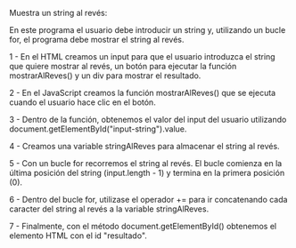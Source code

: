 Muestra un string al revés:

En este programa el usuario debe introducir un string y, utilizando un bucle for, el programa debe mostrar el string al revés.

1 - En el HTML creamos un input para que el usuario introduzca el string que quiere mostrar al revés, un botón para ejecutar la función mostrarAlReves() y un div para mostrar el resultado.

2 - En el JavaScript creamos la función mostrarAlReves() que se ejecuta cuando el usuario hace clic en el botón.

3 - Dentro de la función, obtenemos el valor del input del usuario utilizando document.getElementById("input-string").value.

4 - Creamos una variable stringAlReves para almacenar el string al revés.

5 - Con un bucle for recorremos el string al revés. El bucle comienza en la última posición del string (input.length - 1) y termina en la primera posición (0).

6 - Dentro del bucle for, utilizase el operador += para ir concatenando cada caracter del string al revés a la variable stringAlReves.

7 - Finalmente, con el método document.getElementById() obtenemos el elemento HTML con el id "resultado".